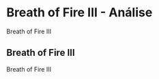 ---
---

# Breath of Fire III - Análise

Breath of Fire III

## Breath of Fire III

Breath of Fire III
